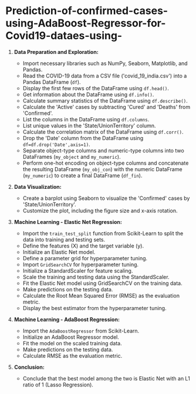 # Prediction-of-confirmed-cases-using-AdaBoost-Regressor-for-Covid19-dataes-using-

1. **Data Preparation and Exploration:**

   - Import necessary libraries such as NumPy, Seaborn, Matplotlib, and Pandas.
   - Read the COVID-19 data from a CSV file ('covid_19_india.csv') into a Pandas DataFrame (`df`).
   - Display the first few rows of the DataFrame using `df.head()`.
   - Get information about the DataFrame using `df.info()`.
   - Calculate summary statistics of the DataFrame using `df.describe()`.
   - Calculate the 'Active' cases by subtracting 'Cured' and 'Deaths' from 'Confirmed'.
   - List the columns in the DataFrame using `df.columns`.
   - List unique values in the 'State/UnionTerritory' column.
   - Calculate the correlation matrix of the DataFrame using `df.corr()`.
   - Drop the 'Date' column from the DataFrame using `df=df.drop('Date',axis=1)`.
   - Separate object-type columns and numeric-type columns into two DataFrames (`my_object` and `my_numeric`).
   - Perform one-hot encoding on object-type columns and concatenate the resulting DataFrame (`my_obj_con`) with the numeric DataFrame (`my_numeric`) to create a final DataFrame (`df_fin`).

2. **Data Visualization:**

   - Create a barplot using Seaborn to visualize the 'Confirmed' cases by 'State/UnionTerritory'.
   - Customize the plot, including the figure size and x-axis rotation.

3. **Machine Learning - Elastic Net Regression:**

   - Import the `train_test_split` function from Scikit-Learn to split the data into training and testing sets.
   - Define the features (X) and the target variable (y).
   - Initialize an Elastic Net model.
   - Define a parameter grid for hyperparameter tuning.
   - Import `GridSearchCV` for hyperparameter tuning.
   - Initialize a StandardScaler for feature scaling.
   - Scale the training and testing data using the StandardScaler.
   - Fit the Elastic Net model using GridSearchCV on the training data.
   - Make predictions on the testing data.
   - Calculate the Root Mean Squared Error (RMSE) as the evaluation metric.
   - Display the best estimator from the hyperparameter tuning.

4. **Machine Learning - AdaBoost Regression:**

   - Import the `AdaBoostRegressor` from Scikit-Learn.
   - Initialize an AdaBoost Regressor model.
   - Fit the model on the scaled training data.
   - Make predictions on the testing data.
   - Calculate RMSE as the evaluation metric.

5. **Conclusion:**

   - Conclude that the best model among the two is Elastic Net with an L1 ratio of 1 (Lasso Regression).
